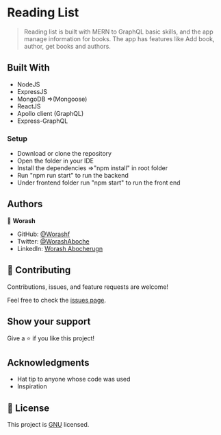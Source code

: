 # Reading List
> Reading list is built with MERN to GraphQL basic skills, and the app manage information for books. The  app  has features like Add book, author, get books and authors.


## Built With

- NodeJS
- ExpressJS
- MongoDB =>(Mongoose)
- ReactJS
- Apollo client (GraphQL)
- Express-GraphQL

### Setup

- Download or clone the repository
- Open the folder in your IDE
- Install the dependencies =>"npm install"  in root folder 
- Run "npm run start" to run the backend
- Under frontend folder run  "npm start" to run the front end


## Authors

👤 **Worash**

- GitHub: [@Worashf](https://github.com/worashf)
- Twitter: [@WorashAboche](https://twitter.com/WorashAboche)
- LinkedIn: [Worash Abocherugn](https://www.linkedin.com/in/worash-abocherugn-a02219154/)

## 🤝 Contributing

Contributions, issues, and feature requests are welcome!

Feel free to check the [issues page](../../issues/).

## Show your support

Give a ⭐️ if you like this project!

## Acknowledgments

- Hat tip to anyone whose code was used
- Inspiration

## 📝 License

This project is [GNU](./MIT.md) licensed.
